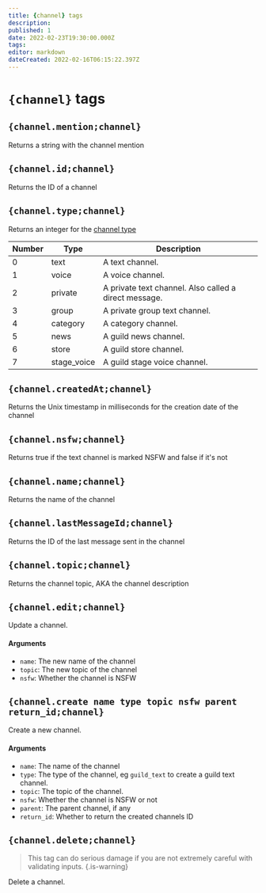 ```yaml
---
title: {channel} tags
description: 
published: 1
date: 2022-02-23T19:30:00.000Z
tags: 
editor: markdown
dateCreated: 2022-02-16T06:15:22.397Z
---
```


# `{channel}` tags

## `{channel.mention;channel}`

Returns a string with the channel mention

## `{channel.id;channel}`

Returns the ID of a channel

## `{channel.type;channel}`

Returns an integer for the [channel type](https://discordpy.readthedocs.io/en/stable/api.html#discord.ChannelType)

| Number | Type        | Description                                           |
|--------|-------------|-------------------------------------------------------|
| 0      | text        | A text channel.                                       |
| 1      | voice       | A voice channel.                                      |
| 2      | private     | A private text channel. Also called a direct message. |
| 3      | group       | A private group text channel.                         |
| 4      | category    | A category channel.                                   |
| 5      | news        | A guild news channel.                                 |
| 6      | store       | A guild store channel.                                |
| 7      | stage_voice | A guild stage voice channel.                          |

## `{channel.createdAt;channel}`

Returns the Unix timestamp in milliseconds for the creation date of the channel

## `{channel.nsfw;channel}`

Returns true if the text channel is marked NSFW and false if it's not

## `{channel.name;channel}`

Returns the name of the channel

## `{channel.lastMessageId;channel}`

Returns the ID of the last message sent in the channel

## `{channel.topic;channel}`

Returns the channel topic, AKA the channel description

## `{channel.edit;channel}`

Update a channel.

#### Arguments
- `name`: The new name of the channel
- `topic`: The new topic of the channel
- `nsfw`: Whether the channel is NSFW

## `{channel.create name type topic nsfw parent return_id;channel}`

Create a new channel. 

#### Arguments
- `name`: The name of the channel
- `type`: The type of the channel, eg `guild_text` to create a guild text channel.
- `topic`: The topic of the channel.
- `nsfw`: Whether the channel is NSFW or not
- `parent`: The parent channel, if any
- `return_id`: Whether to return the created channels ID

## `{channel.delete;channel}`

> This tag can do serious damage if you are not extremely careful with validating inputs. {.is-warning}

Delete a channel.
